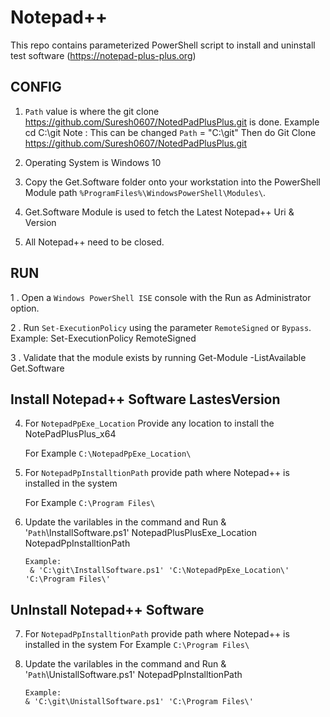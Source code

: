 #  Notepad++ 

 This repo contains parameterized PowerShell script to install and uninstall test software (https://notepad-plus-plus.org)

## CONFIG

1.  `Path` value is where the git clone https://github.com/Suresh0607/NotedPadPlusPlus.git is done.
     Example cd C:\git Note : This can be changed
	`Path` = "C:\git"
	 Then do Git Clone https://github.com/Suresh0607/NotedPadPlusPlus.git
	
2.   Operating System is Windows 10 

3.   Copy the Get.Software folder onto your workstation into the PowerShell Module path `%ProgramFiles%\WindowsPowerShell\Modules\`.

5.   Get.Software Module is used to fetch the Latest Notepad++ Uri & Version

4.   All Notepad++ need to be closed.

	 
## RUN

1 . Open a `Windows PowerShell ISE` console with the Run as Administrator option.

2 . Run `Set-ExecutionPolicy` using the parameter `RemoteSigned` or `Bypass`.
    Example: Set-ExecutionPolicy RemoteSigned

3 . Validate that the module exists by running 
	Get-Module -ListAvailable Get.Software 
	


## Install Notepad++ Software LastesVersion

4. For `NotepadPpExe_Location`  Provide any location to install the NotePadPlusPlus_x64

   For Example `C:\NotepadPpExe_Location\`	

5. For `NotepadPpInstalltionPath`  provide path where Notepad++ is installed in the system
   
   For Example `C:\Program Files\`


5. Update the varilables in the command and Run 
		& '`Path`\InstallSoftware.ps1' NotepadPlusPlusExe_Location NotepadPpInstalltionPath
    
       Example:
        & 'C:\git\InstallSoftware.ps1' 'C:\NotepadPpExe_Location\' 'C:\Program Files\'


## UnInstall Notepad++ Software

7.  For `NotepadPpInstalltionPath` provide path where Notepad++ is installed in the system
    For Example `C:\Program Files\` 

6.  Update the varilables in the command and Run 
        & '`Path`\UnistallSoftware.ps1' NotepadPpInstalltionPath 

    	Example:
    	& 'C:\git\UnistallSoftware.ps1' 'C:\Program Files\'

